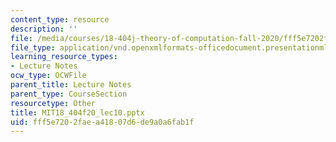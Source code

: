 ```yaml
---
content_type: resource
description: ''
file: /media/courses/18-404j-theory-of-computation-fall-2020/fff5e7202faea41807d6de9a0a6fab1f_MIT18_404f20_lec10.pptx
file_type: application/vnd.openxmlformats-officedocument.presentationml.presentation
learning_resource_types:
- Lecture Notes
ocw_type: OCWFile
parent_title: Lecture Notes
parent_type: CourseSection
resourcetype: Other
title: MIT18_404f20_lec10.pptx
uid: fff5e720-2fae-a418-07d6-de9a0a6fab1f
---
```

